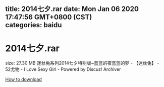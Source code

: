 
title: 2014七夕.rar
date: Mon Jan 06 2020 17:47:56 GMT+0800 (CST)    
categories: baidu
---

# 2014七夕.rar
size: 27.30 MB
 迷丝兔系列2014七夕特别版~蓝蓝的夜蓝蓝的梦 - 【迷丝兔】 - 52尤物 - I Love Sexy Girl - Powered by Discuz! Archiver
 

[How to download](https://bpcam.bemobtrk.com/go/2ceec3aa-1ca2-46d6-b9ff-aaa5c184517c?jno=47)